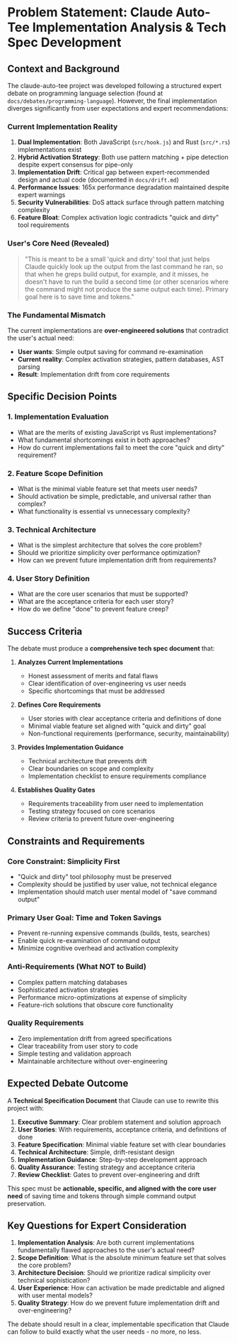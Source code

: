 # Problem Statement: Claude Auto-Tee Implementation Analysis & Tech Spec Development

## Context and Background

The claude-auto-tee project was developed following a structured expert debate on programming language selection (found at `docs/debates/programming-language`). However, the final implementation diverges significantly from user expectations and expert recommendations:

### Current Implementation Reality
1. **Dual Implementation**: Both JavaScript (`src/hook.js`) and Rust (`src/*.rs`) implementations exist
2. **Hybrid Activation Strategy**: Both use pattern matching + pipe detection despite expert consensus for pipe-only
3. **Implementation Drift**: Critical gap between expert-recommended design and actual code (documented in `docs/drift.md`)
4. **Performance Issues**: 165x performance degradation maintained despite expert warnings
5. **Security Vulnerabilities**: DoS attack surface through pattern matching complexity
6. **Feature Bloat**: Complex activation logic contradicts "quick and dirty" tool requirements

### User's Core Need (Revealed)
> "This is meant to be a small 'quick and dirty' tool that just helps Claude quickly look up the output from the last command he ran, so that when he greps build output, for example, and it misses, he doesn't have to run the build a second time (or other scenarios where the command might not produce the same output each time). Primary goal here is to save time and tokens."

### The Fundamental Mismatch
The current implementations are **over-engineered solutions** that contradict the user's actual need:
- **User wants**: Simple output saving for command re-examination
- **Current reality**: Complex activation strategies, pattern databases, AST parsing
- **Result**: Implementation drift from core requirements

## Specific Decision Points

### 1. Implementation Evaluation
- What are the merits of existing JavaScript vs Rust implementations?
- What fundamental shortcomings exist in both approaches?
- How do current implementations fail to meet the core "quick and dirty" requirement?

### 2. Feature Scope Definition  
- What is the minimal viable feature set that meets user needs?
- Should activation be simple, predictable, and universal rather than complex?
- What functionality is essential vs unnecessary complexity?

### 3. Technical Architecture
- What is the simplest architecture that solves the core problem?
- Should we prioritize simplicity over performance optimization?
- How can we prevent future implementation drift from requirements?

### 4. User Story Definition
- What are the core user scenarios that must be supported?
- What are the acceptance criteria for each user story?
- How do we define "done" to prevent feature creep?

## Success Criteria

The debate must produce a **comprehensive tech spec document** that:

1. **Analyzes Current Implementations**
   - Honest assessment of merits and fatal flaws
   - Clear identification of over-engineering vs user needs
   - Specific shortcomings that must be addressed

2. **Defines Core Requirements**
   - User stories with clear acceptance criteria and definitions of done
   - Minimal viable feature set aligned with "quick and dirty" goal
   - Non-functional requirements (performance, security, maintainability)

3. **Provides Implementation Guidance**
   - Technical architecture that prevents drift
   - Clear boundaries on scope and complexity
   - Implementation checklist to ensure requirements compliance

4. **Establishes Quality Gates**
   - Requirements traceability from user need to implementation
   - Testing strategy focused on core scenarios
   - Review criteria to prevent future over-engineering

## Constraints and Requirements

### Core Constraint: Simplicity First
- "Quick and dirty" tool philosophy must be preserved
- Complexity should be justified by user value, not technical elegance
- Implementation should match user mental model of "save command output"

### Primary User Goal: Time and Token Savings
- Prevent re-running expensive commands (builds, tests, searches)
- Enable quick re-examination of command output
- Minimize cognitive overhead and activation complexity

### Anti-Requirements (What NOT to Build)
- Complex pattern matching databases
- Sophisticated activation strategies
- Performance micro-optimizations at expense of simplicity
- Feature-rich solutions that obscure core functionality

### Quality Requirements
- Zero implementation drift from agreed specifications
- Clear traceability from user story to code
- Simple testing and validation approach
- Maintainable architecture without over-engineering

## Expected Debate Outcome

A **Technical Specification Document** that Claude can use to rewrite this project with:

1. **Executive Summary**: Clear problem statement and solution approach
2. **User Stories**: With requirements, acceptance criteria, and definitions of done
3. **Feature Specification**: Minimal viable feature set with clear boundaries
4. **Technical Architecture**: Simple, drift-resistant design
5. **Implementation Guidance**: Step-by-step development approach
6. **Quality Assurance**: Testing strategy and acceptance criteria
7. **Review Checklist**: Gates to prevent over-engineering and drift

This spec must be **actionable, specific, and aligned with the core user need** of saving time and tokens through simple command output preservation.

## Key Questions for Expert Consideration

1. **Implementation Analysis**: Are both current implementations fundamentally flawed approaches to the user's actual need?
2. **Scope Definition**: What is the absolute minimum feature set that solves the core problem?
3. **Architecture Decision**: Should we prioritize radical simplicity over technical sophistication?
4. **User Experience**: How can activation be made predictable and aligned with user mental models?
5. **Quality Strategy**: How do we prevent future implementation drift and over-engineering?

The debate should result in a clear, implementable specification that Claude can follow to build exactly what the user needs - no more, no less.